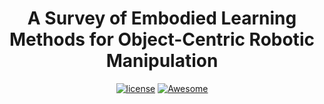 <div align="center">

# A Survey of Embodied Learning Methods for Object-Centric Robotic Manipulation
[![license](https://img.shields.io/badge/License-MIT-green.svg?labelColor=gray)](LICENSE) [![Awesome](https://awesome.re/badge.svg)](https://awesome.re)

</div>
